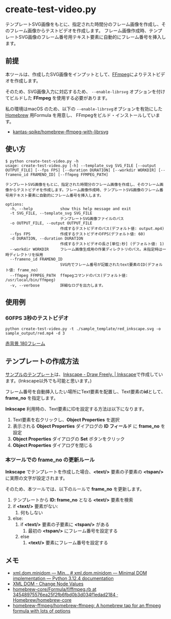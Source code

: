 # create-test-video.py

テンプレートSVG画像をもとに、指定された時間分のフレーム画像を作成し、そのフレーム画像からテストビデオを作成します。
フレーム画像作成時、テンプレートSVG画像のフレーム番号用テキスト要素に自動的にフレーム番号を挿入します。

## 前提

本ツールは、作成したSVG画像をインプットとして、[FFmpeg](https://ffmpeg.org/)によりテストビデオを作成します。

そのため、SVG画像入力に対応するため、 `--enable-librsvg` オプションを付けてビルドした **FFmpeg** を使用する必要があります。

私の環境はmacOS のため、以下の `--enable-librsvg`オプションを有効にした [Homebrew](https://brew.sh/) 用Formula を用意し、
FFmpegをビルド・インストールしています。

- [kantas-spike/homebrew-ffmpeg-with-librsvg](https://github.com/kantas-spike/homebrew-ffmpeg-with-librsvg)

## 使い方

```shell
$ python create-test-video.py -h
usage: create-test-video.py [-h] --template_svg SVG_FILE [--output OUTPUT_FILE] [--fps FPS] [--duration DURATION] [--workdir WORKDIR] [--frameno_id FRAMENO_ID] [--ffmpeg FFMPEG_PATH]

テンプレートSVG画像をもとに、指定された時間分のフレーム画像を作成し、そのフレーム画像からテストビデオを作成します。フレーム画像作成時、テンプレートSVG画像のフレーム番号用テキスト要素に自動的にフレーム番号を挿入します。

options:
  -h, --help            show this help message and exit
  -t SVG_FILE, --template_svg SVG_FILE
                        テンプレートSVG画像ファイルのパス
  -o OUTPUT_FILE, --output OUTPUT_FILE
                        作成するテストビデオのパス(デフォルト値: output.mp4)
  --fps FPS             作成するテストビデオのFPS(デフォルト値: 60)
  -d DURATION, --duration DURATION
                        作成するテストビデオの長さ[単位:秒] (デフォルト値: 1)
  --workdir WORKDIR     フレーム画像生成用の作業ディレクトリのパス。未指定時は一時ディレクトリを採用
  --frameno_id FRAMENO_ID
                        SVG内でフレーム番号が記載されたtext要素のID(デフォルト値: frame_no)
  --ffmpeg FFMPEG_PATH  ffmpegコマンドのパス(デフォルト値: /usr/local/bin/ffmpeg)
  -v, --verbose         詳細なログを出力します。
```

## 使用例

### 60FPS 3秒のテストビデオ

```shell
python create-test-video.py -t ./sample_template/red_inkscape.svg -o sample_output/red.mp4 -d 3
```

[赤背景 180フレーム](./sample_output/red.mp4)

## テンプレートの作成方法

[サンプルのテンプレート](./sample_template/)は、[Inkscape - Draw Freely. | Inkscape](https://inkscape.org/)で作成しています。(Inkscape以外でも可能と思います。)

フレーム番号を自動挿入したい場所にText要素を配置し、Text要素の**id**として、**frame_no** を指定します。

**Inkscape** 利用時の、Text要素にIDを設定する方法は以下になります。

1. Text要素を右クリックし、**Object Properties** を選択
2. 表示される **Object Properties** ダイアログの **ID フィールド** に **frame_no** を設定
3. **Object Properties** ダイアログの **Set** ボタンをクリック
4. **Object Properties** ダイアログを閉じる

### 本ツールでの frame_no の更新ルール

**Inkscape** でテンプレートを作成した場合、**\<text/>** 要素の子要素の **\<tspan/>** に実際の文字が設定されます。

そのため、本ツールでは、以下のルールで **frame_no** を更新します。

1. テンプレートから **ID: frame_no** となる **\<text/>** 要素を検索
2. if **\<text/>** 要素がない:
   1. 何もしない
3. else:
   1. if **\<text/>** 要素の子要素に **\<tspan/>** がある
      1. 最初の **\<tspan/>** にフレーム番号を設定する
   2. else
      1. **\<text/>** 要素にフレーム番号を設定する

## メモ

- [xml.dom.minidom — Min... # xml.dom.minidom — Minimal DOM implementation — Python 3.12.4 documentation](https://docs.python.org/3/library/xml.dom.minidom.html#module-xml.dom.minidom)
- [XML DOM - Change Node Values](https://www.w3schools.com/xml/dom_nodes_set.asp)
- [homebrew-core/Formula/f/ffmpeg.rb at 34548975576ea25f2fb6fbd0b3d034f1edad2184 · Homebrew/homebrew-core](https://github.com/Homebrew/homebrew-core/blob/34548975576ea25f2fb6fbd0b3d034f1edad2184/Formula/f/ffmpeg.rb)
- [homebrew-ffmpeg/homebrew-ffmpeg: A homebrew tap for an ffmpeg formula with lots of options](https://github.com/homebrew-ffmpeg/homebrew-ffmpeg)
